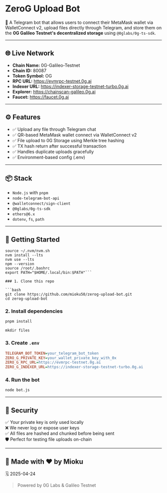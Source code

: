 # ZeroG Upload Bot

🚀 A Telegram bot that allows users to connect their MetaMask wallet via WalletConnect v2, upload files directly through Telegram, and store them on the **0G Galileo Testnet's decentralized storage** using `@0glabs/0g-ts-sdk`.

---

## 🌐 Live Network

- **Chain Name:** 0G-Galileo-Testnet  
- **Chain ID:** 80087  
- **Token Symbol:** OG  
- **RPC URL:** https://evmrpc-testnet.0g.ai  
- **Indexer URL:** https://indexer-storage-testnet-turbo.0g.ai  
- **Explorer:** https://chainscan-galileo.0g.ai  
- **Faucet:** https://faucet.0g.ai  

---

## ⚙️ Features

- ✅ Upload any file through Telegram chat
- ✅ QR-based MetaMask wallet connect via WalletConnect v2
- ✅ File upload to 0G Storage using Merkle tree hashing
- ✅ TX hash return after successful transaction
- ✅ Handles duplicate uploads gracefully
- ✅ Environment-based config (.env)

---

## 📦 Stack

- `Node.js` with `pnpm`
- `node-telegram-bot-api`
- `@walletconnect/sign-client`
- `@0glabs/0g-ts-sdk`
- `ethers@6.x`
- `dotenv`, `fs`, `path`

---

## 🚀 Getting Started
```curl https://raw.githubusercontent.com/creationix/nvm/master/install.sh | bash
source ~/.nvm/nvm.sh
nvm install --lts
nvm use --lts
npm --version
source /root/.bashrc
export PATH="$HOME/.local/bin:$PATH"```

### 1. Clone this repo

```bash
git clone https://github.com/mioku50/zerog-upload-bot.git
cd zerog-upload-bot
```

### 2. Install dependencies

```bash
pnpm install
```
```mkdir files```
### 3. Create `.env`

```ini
TELEGRAM_BOT_TOKEN=your_telegram_bot_token
ZERO_G_PRIVATE_KEY=your_wallet_private_key_with_0x
ZERO_G_RPC_URL=https://evmrpc-testnet.0g.ai
ZERO_G_INDEXER_URL=https://indexer-storage-testnet-turbo.0g.ai
```

### 4. Run the bot

```bash
node bot.js
```

---

## 🔐 Security

✅ Your private key is only used locally  
❌ We never log or expose user keys  
✅ All files are hashed and chunked before being sent  
🛡️ Perfect for testing file uploads on-chain

---

## 🐾 Made with ❤️ by Mioku  
🗓 2025-04-24

> Powered by 0G Labs & Galileo Testnet

